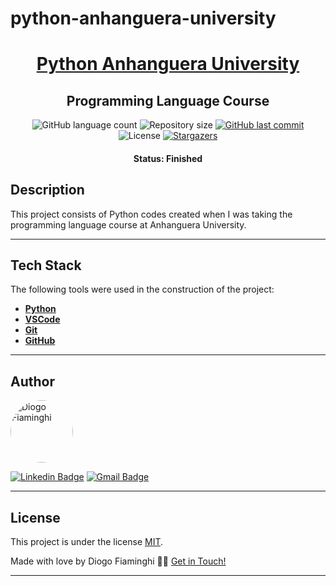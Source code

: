 # python-anhanguera-university

<h1 align="center">
   <a href="#"> Python Anhanguera University </a>
</h1>

<h2 align="center">
    Programming Language Course
</h2>

<p align="center">
  <img alt="GitHub language count" src="https://img.shields.io/github/languages/count/diogofiaminghi/python-anhanguera-university?color=%2304D361">

  <img alt="Repository size" src="https://img.shields.io/github/repo-size/diogofiaminghi/python-anhanguera-university">

   <a href="https://github.com/diogofiaminghi/python-anhanguera-university/commits/master">
    <img alt="GitHub last commit" src="https://img.shields.io/github/last-commit/diogofiaminghi/python-anhanguera-university">
  </a>
    
   <img alt="License" src="https://img.shields.io/badge/license-MIT-brightgreen">
	
   <a href="https://github.com/diogofiaminghi/python-anhanguera-university/stargazers">
    <img alt="Stargazers" src="https://img.shields.io/github/stars/diogofiaminghi/python-anhanguera-university?style=social">
  </a>
</p>


<h4 align="center"> 
	 Status: Finished
</h4>

## Description

This project consists of Python codes created when I was taking the programming language course at Anhanguera University.

---

## Tech Stack

The following tools were used in the construction of the project:

-   **[Python](https://python.org)**
-   **[VSCode](https://code.visualstudio.com/)**
-   **[Git](https://git-scm.com/)**
-   **[GitHub](https://github.com/)**

---

## Author

<a href="https://www.linkedin.com/in/diogofiaminghi/">
 <img style="border-radius: 50%;" src="https://avatars.githubusercontent.com/u/100308537?s=400&u=abd27efe08d079fba2776ad691516666e8339aa5&v=4" width="100px;" alt="Diogo Fiaminghi"/>
	
[![Linkedin Badge](https://img.shields.io/badge/-Diogo_Fiaminghi-blue?style=flat-square&logo=Linkedin&logoColor=white&link=https://www.linkedin.com/in/diogofiaminghi/)](https://www.linkedin.com/in/diogofiaminghi/) 
[![Gmail Badge](https://img.shields.io/badge/-diogofiaminghi@gmail.com-c14438?style=flat-square&logo=Gmail&logoColor=white&link=mailto:diogofiaminghi@gmail.com)](mailto:diogofiaminghi@gmail.com)

---

## License

This project is under the license [MIT](https://github.com/diogofiaminghi/terraform-application-auto-scaling/blob/1804cdb66b6d73a1ff8b62d92cacad6110d655d7/LICENSE).

Made with love by Diogo Fiaminghi 👋🏽 [Get in Touch!](Https://www.linkedin.com/in/diogofiaminghi/)

---
